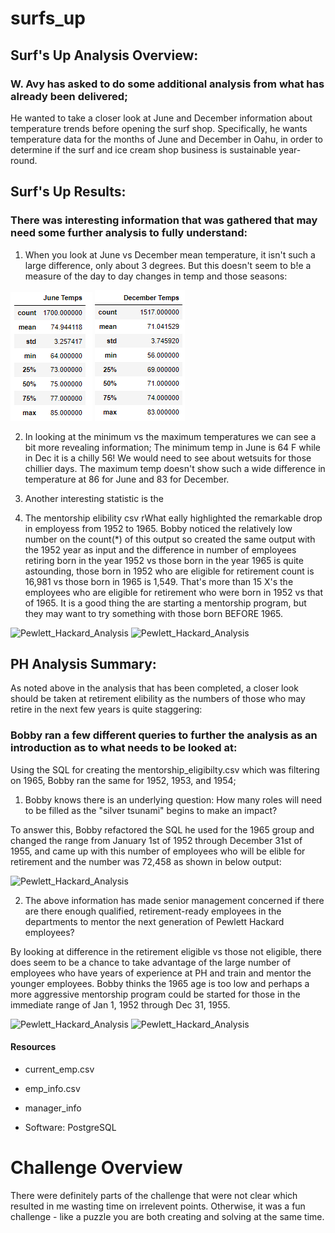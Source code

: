 # surfs_up

## Surf's Up Analysis Overview:

### W. Avy has asked to do some additional analysis from what has already been delivered; 
He wanted to take a closer look at June and December information about temperature trends before opening the surf shop. Specifically, he wants temperature data for the months of June and December in Oahu, in order to determine if the surf and ice cream shop business is sustainable year-round.

## Surf's Up Results:

### There was interesting information that was gathered that may need some further analysis to fully understand:

1) When you look at June vs December mean temperature, it isn't such a large difference, only about 3 degrees.  But this doesn't seem to b!e a measure of the day to day changes in temp and those seasons:

![surfs_up](./junetemp.png)
![surfs_up](./dectemp.png)

2) In looking at the minimum vs the maximum temperatures we can see a bit more revealing information;
The minimum temp in June is 64 F while in Dec it is a chilly 56! We would need to see about wetsuits for those chillier days.
The maximum temp doesn't show such a wide difference in temperature at 86 for June and 83 for December.

3) Another interesting statistic is the 

4) The mentorship elibility csv rWhat eally highlighted the remarkable drop in employess from 1952 to 1965. Bobby noticed the relatively low number on the count(*) of this output so created the same output with the 1952 year as input and the difference in number of employees retiring born in the year 1952 vs those born in the year 1965 is quite astounding, those born in 1952 who are eligible for retirement count is 16,981 vs those born in 1965 is 1,549.  That's more than 15 X's the employees who are eligible for retirement who were born in 1952 vs that of 1965. It is a good thing the are starting a mentorship program, but they may want to try something with those born  BEFORE 1965.

![Pewlett_Hackard_Analysis](./ret_1965.png)
![Pewlett_Hackard_Analysis](./ret_1952.png)

## PH Analysis Summary:

As noted above in the analysis that has been completed, a closer look should be taken at retirement elibility as the numbers of those who may retire in the next few years is quite staggering:

### Bobby ran a few different queries to further the analysis as an introduction as to what needs to be looked at:
Using the SQL for creating the mentorship_eligibilty.csv which was filtering on 1965, Bobby ran the same for 1952, 1953, and 1954;

1) Bobby knows there is an underlying question: How many roles will need to be filled as the "silver tsunami" begins to make an impact?

To answer this, Bobby refactored the SQL he used for the 1965 group and changed the range from January 1st of 1952 through December 31st of 1955, and came up with this number of employees who will be elible for retirement and the number was 72,458 as shown in below output:

![Pewlett_Hackard_Analysis](./ret_silver.png)

2) The above information has made senior management concerned if there are there enough qualified, retirement-ready employees in the departments to mentor the next generation of Pewlett Hackard employees?

By looking at difference in the retirement eligible vs those not eligible, there does seem to be a chance to take advantage of the large number of employees who have years of experience at PH and train and mentor the younger employees.  Bobby thinks the 1965 age is too low and perhaps a more aggressive mentorship program could be started for those in the immediate range of Jan 1, 1952 through Dec 31, 1955. 

![Pewlett_Hackard_Analysis](./ret_silver.png)
![Pewlett_Hackard_Analysis](./ret_notsilver.png)

#### Resources
- current_emp.csv
- emp_info.csv
- manager_info

- Software: PostgreSQL

# Challenge Overview
There were definitely parts of the challenge that were not clear which resulted in me wasting time on irrelevent points. Otherwise, it was a fun challenge - like a puzzle you are both creating and solving at the same time.
